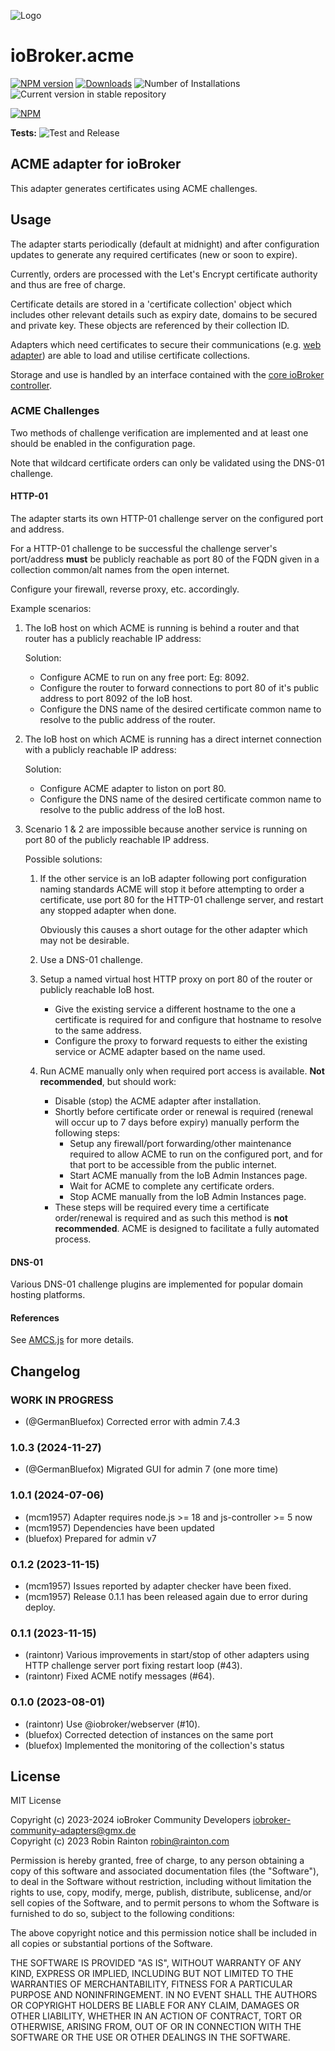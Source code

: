 ![Logo](admin/acme.png)

# ioBroker.acme

[![NPM version](https://img.shields.io/npm/v/iobroker.acme.svg)](https://www.npmjs.com/package/iobroker.acme)
[![Downloads](https://img.shields.io/npm/dm/iobroker.acme.svg)](https://www.npmjs.com/package/iobroker.acme)
![Number of Installations](https://iobroker.live/badges/acme-installed.svg)
![Current version in stable repository](https://iobroker.live/badges/acme-stable.svg)

[![NPM](https://nodei.co/npm/iobroker.acme.png?downloads=true)](https://nodei.co/npm/iobroker.acme/)

**Tests:** ![Test and Release](https://github.com/iobroker-community-adapters/ioBroker.acme/workflows/Test%20and%20Release/badge.svg)

## ACME adapter for ioBroker

This adapter generates certificates using ACME challenges.

## Usage

The adapter starts periodically (default at midnight) and after configuration updates to generate any required certificates (new or soon to expire).

Currently, orders are processed with the Let's Encrypt certificate authority and thus are free of charge.

Certificate details are stored in a 'certificate collection' object which includes other relevant details such as expiry date, domains to be secured and private key.
These objects are referenced by their collection ID.

Adapters which need certificates to secure their communications (e.g. [web adapter](https://www.npmjs.com/package/iobroker.web)) are able to load and utilise certificate collections.

Storage and use is handled by an interface contained with the [core ioBroker controller](https://www.npmjs.com/package/iobroker.js-controller).

### ACME Challenges

Two methods of challenge verification are implemented and at least one should be enabled in the configuration page.

Note that wildcard certificate orders can only be validated using the DNS-01 challenge.

#### HTTP-01

The adapter starts its own HTTP-01 challenge server on the configured port and address.

For a HTTP-01 challenge to be successful the challenge server's port/address **must** be publicly reachable as port 80 of the FQDN given in a collection common/alt names from the open internet.

Configure your firewall, reverse proxy, etc. accordingly.

Example scenarios:

1. The IoB host on which ACME is running is behind a router and that router has a publicly reachable IP address:

    Solution:

    - Configure ACME to run on any free port: Eg: 8092.
    - Configure the router to forward connections to port 80 of it's public address to port 8092 of the IoB host.
    - Configure the DNS name of the desired certificate common name to resolve to the public address of the router.

2. The IoB host on which ACME is running has a direct internet connection with a publicly reachable IP address:

    Solution:

    - Configure ACME adapter to liston on port 80.
    - Configure the DNS name of the desired certificate common name to resolve to the public address of the IoB host.

3. Scenario 1 & 2 are impossible because another service is running on port 80 of the publicly reachable IP address.

    Possible solutions:

    1. If the other service is an IoB adapter following port configuration naming standards ACME will stop it before attempting to order a certificate, use port 80 for the HTTP-01 challenge server, and restart any stopped adapter when done.

        Obviously this causes a short outage for the other adapter which may not be desirable.

    2. Use a DNS-01 challenge.
    3. Setup a named virtual host HTTP proxy on port 80 of the router or publicly reachable IoB host.

        - Give the existing service a different hostname to the one a certificate is required for and configure that hostname to resolve to the same address.
        - Configure the proxy to forward requests to either the existing service or ACME adapter based on the name used.

    4. Run ACME manually only when required port access is available. **Not recommended**, but should work:

        - Disable (stop) the ACME adapter after installation.
        - Shortly before certificate order or renewal is required (renewal will occur up to 7 days before expiry) manually perform the following steps:
            - Setup any firewall/port forwarding/other maintenance required to allow ACME to run on the configured port, and for that port to be accessible from the public internet.
            - Start ACME manually from the IoB Admin Instances page.
            - Wait for ACME to complete any certificate orders.
            - Stop ACME manually from the IoB Admin Instances page.
        - These steps will be required every time a certificate order/renewal is required and as such this method is **not recommended**. ACME is designed to facilitate a fully automated process.

#### DNS-01

Various DNS-01 challenge plugins are implemented for popular domain hosting platforms.

#### References

See [AMCS.js](https://www.npmjs.com/package/acme) for more details.

## Changelog

<!--
    Placeholder for the next version (at the beginning of the line):
    ### **WORK IN PROGRESS**
-->
### **WORK IN PROGRESS**

- (@GermanBluefox) Corrected error with admin 7.4.3

### 1.0.3 (2024-11-27)

- (@GermanBluefox) Migrated GUI for admin 7 (one more time)

### 1.0.1 (2024-07-06)

- (mcm1957) Adapter requires node.js >= 18 and js-controller >= 5 now
- (mcm1957) Dependencies have been updated
- (bluefox) Prepared for admin v7

### 0.1.2 (2023-11-15)

- (mcm1957) Issues reported by adapter checker have been fixed.
- (mcm1957) Release 0.1.1 has been released again due to error during deploy.

### 0.1.1 (2023-11-15)

- (raintonr) Various improvements in start/stop of other adapters using HTTP challenge server port fixing restart loop (#43).
- (raintonr) Fixed ACME notify messages (#64).

### 0.1.0 (2023-08-01)

- (raintonr) Use @iobroker/webserver (#10).
- (bluefox) Corrected detection of instances on the same port
- (bluefox) Implemented the monitoring of the collection's status

## License

MIT License

Copyright (c) 2023-2024 ioBroker Community Developers <iobroker-community-adapters@gmx.de>  
Copyright (c) 2023 Robin Rainton <robin@rainton.com>

Permission is hereby granted, free of charge, to any person obtaining a copy
of this software and associated documentation files (the "Software"), to deal
in the Software without restriction, including without limitation the rights
to use, copy, modify, merge, publish, distribute, sublicense, and/or sell
copies of the Software, and to permit persons to whom the Software is
furnished to do so, subject to the following conditions:

The above copyright notice and this permission notice shall be included in all
copies or substantial portions of the Software.

THE SOFTWARE IS PROVIDED "AS IS", WITHOUT WARRANTY OF ANY KIND, EXPRESS OR
IMPLIED, INCLUDING BUT NOT LIMITED TO THE WARRANTIES OF MERCHANTABILITY,
FITNESS FOR A PARTICULAR PURPOSE AND NONINFRINGEMENT. IN NO EVENT SHALL THE
AUTHORS OR COPYRIGHT HOLDERS BE LIABLE FOR ANY CLAIM, DAMAGES OR OTHER
LIABILITY, WHETHER IN AN ACTION OF CONTRACT, TORT OR OTHERWISE, ARISING FROM,
OUT OF OR IN CONNECTION WITH THE SOFTWARE OR THE USE OR OTHER DEALINGS IN THE
SOFTWARE.
